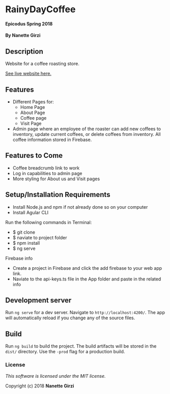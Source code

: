 # RainyDayCoffee

#### Epicodus Spring 2018

#### By **Nanette Girzi**

## Description

Website for a coffee roasting store.

[See live website here.](https://rainy-day-coffee.firebaseapp.com/)

## Features

* Different Pages for:
  * Home Page
  * About Page
  * Coffee page
  * Visit Page
* Admin page where an employee of the roaster can add new coffees to inventory, update current coffees, or delete coffees from inventory. All coffee information stored in Firebase.

## Features to Come

* Coffee breadcrumb link to work
* Log in capabilities to admin page
* More styling for About us and Visit pages

## Setup/Installation Requirements

* Install Node.js and npm if not already done so on your computer
* Install Agular CLI

Run the following commands in Terminal:

* $ git clone
* $ naviate to project folder
* $ npm install
* $ ng serve

Firebase info

* Create a project in Firebase and click the add firebase to your web app link.
* Naviate to the api-keys.ts file in the App folder and paste in the related info


## Development server

Run `ng serve` for a dev server. Navigate to `http://localhost:4200/`. The app will automatically reload if you change any of the source files.


## Build

Run `ng build` to build the project. The build artifacts will be stored in the `dist/` directory. Use the `-prod` flag for a production build.

### License

*This software is licensed under the MIT license.*

Copyright (c) 2018 **Nanette Girzi**
